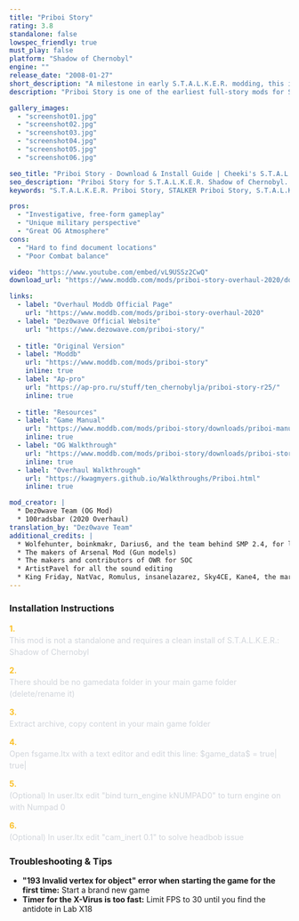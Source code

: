 ```yaml
---
title: "Priboi Story"
rating: 3.8
standalone: false
lowspec_friendly: true
must_play: false
platform: "Shadow of Chernobyl"
engine: ""
release_date: "2008-01-27"
short_description: "A milestone in early S.T.A.L.K.E.R. modding, this is the 2020 Overhaul of the legendary 2008 Priboi Story modification. Bringing a brand new storyline to the game, it's the very first total conversion mod for Shadow Of Chernobyl."
description: "Priboi Story is one of the earliest full-story mods for S.T.A.L.K.E.R.: Shadow of Chernobyl. Originally released in 2008, it was considered a quasi-sequel of the original game at the time, expanding the Zone's narrative with new quests, characters and locations, to the point of influencing later official entries like Call of Pripyat.<br> The 2020 overhaul adds polish, stability, and improved gameplay. Playing as Military Lieutenant Priboi Slipchenko, you'll lead an investigation into the secretive UHSF organization. With free exploration of familiar but modified locations, a brand new plot, transport options, reworked levels, enhanced graphics, updated weapons, new enemies, and improved audio, it's a must-play for veteran players and fans of early S.T.A.L.K.E.R. mods."

gallery_images:
  - "screenshot01.jpg"
  - "screenshot02.jpg"
  - "screenshot03.jpg"
  - "screenshot04.jpg"
  - "screenshot05.jpg"
  - "screenshot06.jpg"

seo_title: "Priboi Story - Download & Install Guide | Cheeki's S.T.A.L.K.E.R. Mods Archive"
seo_description: "Priboi Story for S.T.A.L.K.E.R. Shadow of Chernobyl. Complete installation guide, gameplay features, and detailed review on Cheeki's S.T.A.L.K.E.R. Mods Archive"
keywords: "S.T.A.L.K.E.R. Priboi Story, STALKER Priboi Story, S.T.A.L.K.E.R. story mods, STALKER story mods, Shadow of Chernobyl mods, STALKER Shadow of Chernobyl mods, Best STALKER Shadow of Chernobyl mods, best S.T.A.L.K.E.R. mods 2025, best STALKER mods 2025, immersive STALKER mod, best STALKER mod, Cheeki Breeki"

pros:
  - "Investigative, free-form gameplay"
  - "Unique military perspective"
  - "Great OG Atmosphere"
cons:
  - "Hard to find document locations"
  - "Poor Combat balance"

video: "https://www.youtube.com/embed/vL9USSz2CwQ"
download_url: "https://www.moddb.com/mods/priboi-story-overhaul-2020/downloads/priboi-story-overhaul-2020-release-30072021"

links:
  - label: "Overhaul Moddb Official Page"
    url: "https://www.moddb.com/mods/priboi-story-overhaul-2020"
  - label: "Dez0wave Official Website"
    url: "https://www.dezowave.com/priboi-story/"
    
  - title: "Original Version"
  - label: "Moddb"
    url: "https://www.moddb.com/mods/priboi-story"
    inline: true
  - label: "Ap-pro"
    url: "https://ap-pro.ru/stuff/ten_chernobylja/priboi-story-r25/"
    inline: true
    
  - title: "Resources"
  - label: "Game Manual"
    url: "https://www.moddb.com/mods/priboi-story/downloads/priboi-manual"
    inline: true
  - label: "OG Walkthrough"
    url: "https://www.moddb.com/mods/priboi-story/downloads/priboi-story-11-walkthru"
    inline: true
  - label: "Overhaul Walkthrough"
    url: "https://kwagmyers.github.io/Walkthroughs/Priboi.html"
    inline: true

mod_creator: |
  * Dez0wave Team (OG Mod)
  * 100radsbar (2020 Overhaul)
translation_by: "Dez0wave Team"
additional_credits: |
  * Wolfehunter, boinkmakr, Darius6, and the team behind SMP 2.4, for letting me use the Gun models, and Gun-sounds from SMP2.4.
  * The makers of Arsenal Mod (Gun models)
  * The makers and contributors of OWR for SOC
  * ArtistPavel for all the sound editing
  * King Friday, NatVac, Romulus, insanelazarez, Sky4CE, Kane4, the marked one, EggChen, Meltacs Shaders, Coldsnake, Bamah
---
```


### Installation Instructions

<div class="space-y-3 mt-4">
  <div class="flex items-start" style="gap: 0.75rem; margin-bottom: 0.75rem;">
    <span style="color: #fbbf24 !important; font-weight: bold; font-size: 0.875rem; flex-shrink: 0; line-height: 1.5; min-width: 1.2rem;">1.</span>
    <div style="flex: 1; line-height: 1.5;">
      <p style="margin: 0; color: #d1d5db;">This mod is not a standalone and requires a clean install of S.T.A.L.K.E.R.: Shadow of Chernobyl</p>
    </div>
  </div>

  <div class="flex items-start" style="gap: 0.75rem; margin-bottom: 0.75rem;">
    <span style="color: #fbbf24 !important; font-weight: bold; font-size: 0.875rem; flex-shrink: 0; line-height: 1.5; min-width: 1.2rem;">2.</span>
    <div style="flex: 1; line-height: 1.5;">
      <p style="margin: 0; color: #d1d5db;">There should be no gamedata folder in your main game folder (delete/rename it)</p>
    </div>
  </div>

  <div class="flex items-start" style="gap: 0.75rem; margin-bottom: 0.75rem;">
    <span style="color: #fbbf24 !important; font-weight: bold; font-size: 0.875rem; flex-shrink: 0; line-height: 1.5; min-width: 1.2rem;">3.</span>
    <div style="flex: 1; line-height: 1.5;">
      <p style="margin: 0; color: #d1d5db;">Extract archive, copy content in your main game folder</p>
    </div>
  </div>

  <div class="flex items-start" style="gap: 0.75rem; margin-bottom: 0.75rem;">
    <span style="color: #fbbf24 !important; font-weight: bold; font-size: 0.875rem; flex-shrink: 0; line-height: 1.5; min-width: 1.2rem;">4.</span>
    <div style="flex: 1; line-height: 1.5;">
      <p style="margin: 0; color: #d1d5db;">Open fsgame.ltx with a text editor and edit this line: $game_data$ = true| true|</p>
    </div>
  </div>

  <div class="flex items-start" style="gap: 0.75rem; margin-bottom: 0.75rem;">
    <span style="color: #fbbf24 !important; font-weight: bold; font-size: 0.875rem; flex-shrink: 0; line-height: 1.5; min-width: 1.2rem;">5.</span>
    <div style="flex: 1; line-height: 1.5;">
      <p style="margin: 0; color: #d1d5db;">(Optional) In user.ltx edit "bind turn_engine kNUMPAD0" to turn engine on with Numpad 0</p>
    </div>
  </div>

  <div class="flex items-start" style="gap: 0.75rem; margin-bottom: 0;">
    <span style="color: #fbbf24 !important; font-weight: bold; font-size: 0.875rem; flex-shrink: 0; line-height: 1.5; min-width: 1.2rem;">6.</span>
    <div style="flex: 1; line-height: 1.5;">
      <p style="margin: 0; color: #d1d5db;">(Optional) In user.ltx edit "cam_inert 0.1" to solve headbob issue</p>
    </div>
  </div>
</div>

### Troubleshooting & Tips

- **"193 Invalid vertex for object" error when starting the game for the first time:** Start a brand new game
- **Timer for the X-Virus is too fast:** Limit FPS to 30 until you find the antidote in Lab X18
